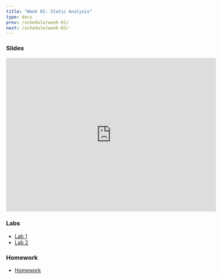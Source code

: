 ```yaml
---
title: "Week 02: Static Analysis"
type: docs
prev: /schedule/week-01/
next: /schedule/week-03/
---
```


### Slides

<iframe src="https://slides.com/chasekanipe/week-1/embed" width="576" height="420" title="Week 2" scrolling="no" frameborder="0" webkitallowfullscreen mozallowfullscreen allowfullscreen></iframe>

### Labs

- [Lab 1](lab-1/)
- [Lab 2](lab-2/)

### Homework

- [Homework](hw/)
